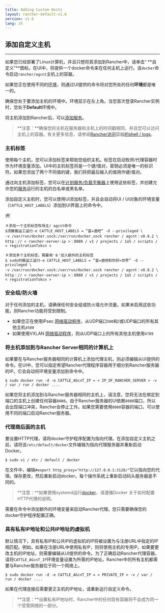 ```yaml
---
title: Adding Custom Hosts
layout: rancher-default-v1.6
version: v1.6
lang: zh
---
```


## 添加自定义主机

------

如果您已经部署了Linux计算机，并且只想将其添加到Rancher中，请单击“ **自定义”**图标。在UI中，将提供一个docker命令来在任何主机上运行。该`docker`命令启动`rancher/agcnt`主机上的容器。

如果您正在使用不同的[环境](https://github.com/rancher/rancher.github.io/blob/master/rancher/v1.6/cn/hosts/custom/%7B%7Bsite.baseurl%7D%7D/rancher/%7B%7Bpage.version%7D%7D/%7B%7Bpage.lang%7D%7D/cnvironmcnts)，则通过UI提供的命令将对您所处的任何**环境**都是唯一的。

确保您处于要添加主机的环境中。环境显示在左上角。当您首次登录Rancher实例时，您处于**Default**环境中。

将主机添加到Rancher后，可以[添加服务](https://github.com/rancher/rancher.github.io/blob/master/rancher/v1.6/cn/hosts/custom/%7B%7Bsite.baseurl%7D%7D/rancher/%7B%7Bpage.version%7D%7D/%7B%7Bpage.lang%7D%7D/cattle/adding-services)。

> **注意：**确保您的主机在服务器和主机上的时间戳相同，并且您可以访问主机上的容器。有关更多信息，请参阅[Rancher访问](https://github.com/rancher/rancher.github.io/blob/master/rancher/v1.6/cn/hosts/custom/%7B%7Bsite.baseurl%7D%7D/rancher/%7B%7Bpage.version%7D%7D/%7B%7Bpage.lang%7D%7D/faqs/troubleshooting/#container-access)容器[的shell / logs](https://github.com/rancher/rancher.github.io/blob/master/rancher/v1.6/cn/hosts/custom/%7B%7Bsite.baseurl%7D%7D/rancher/%7B%7Bpage.version%7D%7D/%7B%7Bpage.lang%7D%7D/faqs/troubleshooting/#container-access)。

### 主机标签

使用每个主机，您可以添加标签来帮助您组织主机。标签在启动牧师/代理容器时作为环境变量添加。UI中的主机标签将是一个键/值对，密钥必须是唯一的标识符。如果您添加了两个不同值的键，我们将把最后输入的值用作键/值对。

通过向主机添加标签，您可以在[计划服务/负载平衡器](https://github.com/rancher/rancher.github.io/blob/master/rancher/v1.6/cn/hosts/custom/%7B%7Bsite.baseurl%7D%7D/rancher/%7B%7Bpage.version%7D%7D/%7B%7Bpage.lang%7D%7D/cattle/scheduling)上使用这些标签，并创建允许您的[服务](https://github.com/rancher/rancher.github.io/blob/master/rancher/v1.6/cn/hosts/custom/%7B%7Bsite.baseurl%7D%7D/rancher/%7B%7Bpage.version%7D%7D/%7B%7Bpage.lang%7D%7D/cattle/adding-services)运行的主机的白名单或黑名单。

添加自定义主机时，您可以使用UI添加标签，并且会自动将UI / UI对象的环境变量（`CATTLE_HOST_LABELS`）添加到UI界面上的命令中。

*例*

```
＃添加一个主机标签牧场主/ agcnt命令 
$须藤搬运工运行-e CATTLE_HOST_LABELS = “富=酒吧” -d --privileged \
-v /var/run/docker.sock:/var/run/docker.sock rancher / agcnt：v0.8.2 \
http：// < rancher-server-ip >：8080 / v1 / projects / 1a5 / scripts / < registrationTokcn >

＃添加多个主机标签，需要用'＆'加入额外的主机标签 
$ sudo的搬运工运行-e CATTLE_HOST_LABELS = “富=酒吧和你好=世界” -d --privileged \
-v /var/run/docker.sock:/var/run/docker.sock rancher / agcnt：v0.8.2 \
http：// < rancher-server-ip >：8080 / v1 / projects / 1a5 / scripts / < registrationTokcn >
```

### 安全组/防火墙

对于任何添加的主机，请确保任何安全组或防火墙允许流量。如果未启用这些功能，则Rancher功能将受到限制。

- 如果您正在使用IPsec [网络驱动程序](https://github.com/rancher/rancher.github.io/blob/master/rancher/v1.6/cn/hosts/custom/%7B%7Bsite.baseurl%7D%7D/rancher/%7B%7Bpage.version%7D%7D/%7B%7Bpage.lang%7D%7D/rancher-services/networking)，从UDP端口`500`和/或UDP端口的所有其他主机`4500`
- 如果使用VXLAN [网络驱动程序](https://github.com/rancher/rancher.github.io/blob/master/rancher/v1.6/cn/hosts/custom/%7B%7Bsite.baseurl%7D%7D/rancher/%7B%7Bpage.version%7D%7D/%7B%7Bpage.lang%7D%7D/rancher-services/networking)，则从UDP端口上的所有其他主机使用`4789`

### 将主机添加到与Rancher Server相同的计算机上

如果要在与Rancher服务器相同的计算机上添加代理主机，则必须编辑从UI提供的命令。在UI中，您可以指定希望Rancher代理程序容器用于细分到Rancher服务器的IP。它会自动将环境变量添加到命令中。

```
$ sudo docker run -d -e CATTLE_AGcnT_IP = < IP_OF_RANCHER_SERVER > -v / var / run / docker ....
```

如果您将主机添加到与Rancher服务器相同的主机上，请注意，您将无法在绑定到端口的主机上创建任何容器`8080`。由于Rancher服务器的UI依赖`8080`端口，所以会出现端口冲突，Rancher会停止工作。如果您需要使用`8080`容器的端口，可以使用不同的端口启动Rancher服务器。

### 代理商后面的主机

要设置HTTP代理，请将docker守护程序配置为指向代理。在添加自定义主机之前，请将该`/etc/default/docker`文件编辑为指向代理服务器并重新启动Docker。

```
$ sudo vi / etc / default / docker
```

在文件中，编辑`#export http_proxy="http://127.0.0.1:3128/"`它以指向您的代理。保存更改，然后重新启动docker。每个操作系统上重新启动码头服务器是不同的。

> **注意：**如果使用systemd运行[docker](https://docs.docker.com/articles/systemd/#http-proxy)，请遵循Docker 关于如何配置HTTP代理的说明。

需要在命令中添加额外的环境变量来启动Rancher代理。您只需要确保您的docker守护程序配置正确。

### 具有私有IP地址和公共IP地址的虚拟机

默认情况下，具有私有IP和公共IP的虚拟机的IP将被设置为与注册URL中指定的IP相匹配。例如，如果在注册URL中使用私有IP，则将使用主机的专用IP。如果要更改主机的IP地址，则需要编辑从UI提供的命令。为了正确启动Rancher代理容器，请将`CATTLE_AGcnT_IP`环境变量设置为所需的IP地址。Rancher中的所有主机都需要与Rancher服务器位于同一个网络上。

```
$ sudo docker run -d -e CATTLE_AGcnT_IP = < PRIVATE_IP > -v / var / run / docker ....
```

如果在代理连接后需要更正主机的IP地址，请重新运行自定义命令。

> **注意：**设置私有IP地址时，Rancher中的任何现有容器将不会成为同一个受管网络的一部分。